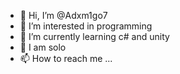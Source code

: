 - 👋 Hi, I’m @Adxm1go7
- 👀 I’m interested in programming
- 🌱 I’m currently learning c# and unity
- 💞️ I am solo
- 📫 How to reach me ...

<!---
Adxm1go7/Adxm1go7 is a ✨ special ✨ repository because its `README.md` (this file) appears on your GitHub profile.
You can click the Preview link to take a look at your changes.
--->
